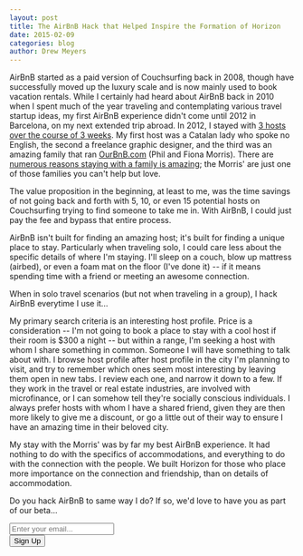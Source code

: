 ```yaml
---
layout: post
title: The AirBnB Hack that Helped Inspire the Formation of Horizon
date: 2015-02-09
categories: blog
author: Drew Meyers
---
```

AirBnB started as a paid version of Couchsurfing back in 2008, though have successfully moved up the luxury scale and is now mainly used to book vacation rentals. While I certainly had heard about AirBnB back in 2010 when I spent much of the year traveling and contemplating various travel startup ideas, my first AirBnB experience didn't come until 2012 in Barcelona, on my next extended trip abroad. In 2012, I stayed with [3 hosts over the course of 3 weeks](http://www.drewmeyersinsights.com/2012/08/09/a-few-airbnb-thoughts-after-my-first-three-bookings/). My first host was a Catalan lady who spoke no English, the second a freelance graphic designer, and the third was an amazing family that ran [OurBnB.com](http://www.ourbnb.com) (Phil and Fiona Morris). There are [numerous reasons staying with a family is amazing](http://www.drewmeyersinsights.com/2012/08/16/why-i-recommend-staying-with-families-from-airbnb/); the Morris' are just one of those families you can't help but love.

The value proposition in the beginning, at least to me, was the time savings of not going back and forth with 5, 10, or even 15 potential hosts on Couchsurfing trying to find someone to take me in. With AirBnB, I could just pay the fee and bypass that entire process.

AirBnB isn't built for finding an amazing host; it's built for finding a unique place to stay. Particularly when traveling solo, I could care less about the specific details of where I'm staying. I'll sleep on a couch, blow up mattress (airbed), or even a foam mat on the floor (I've done it) -- if it means spending time with a friend or meeting an awesome connection.

When in solo travel scenarios (but not when traveling in a group), I hack AirBnB everytime I use it...

My primary search criteria is an interesting host profile. Price is a consideration -- I'm not going to book a place to stay with a cool host if their room is $300 a night -- but within a range, I'm seeking a host with whom I share something in common. Someone I will have something to talk about with. I browse host profile after host profile in the city I'm planning to visit, and try to remember which ones seem most interesting by leaving them open in new tabs. I review each one, and narrow it down to a few. If they work in the travel or real estate industries, are involved with microfinance, or I can somehow tell they're socially conscious individuals. I always prefer hosts with whom I have a shared friend, given they are then more likely to give me a discount, or go a little out of their way to ensure I have an amazing time in their beloved city. 

My stay with the Morris' was by far my best AirBnB experience. It had nothing to do with the specifics of accommodations, and everything to do with the connection with the people. We built Horizon for those who place more importance on the connection and friendship, than on details of accommodation.

Do you hack AirBnB to same way I do? If so, we'd love to have you as part of our beta...

<!-- Begin MailChimp Signup Form -->
<div id="mc_embed_signup">
<form action="http://willmoyer.us2.list-manage.com/subscribe/post?u=69a898a29bc2e6a0ae2a83cd9&amp;id=835d9a226b" method="post" id="mc-embedded-subscribe-form" name="mc-embedded-subscribe-form" class="validate" target="_blank" novalidate>
  
<div class="mc-field-group">
  <div class="grid grid--tight">
    <div class="grid__item one-whole desk-two-thirds">
      <input type="email" value="" name="EMAIL" class="required email input-text margin-b" id="mce-EMAIL" placeholder="Enter your email...">
    </div>
    <div class="grid__item one-whole desk-one-third">
      <input type="submit" value="Sign Up" name="subscribe" id="mc-embedded-subscribe" class="button btn btn--full margin-b">
      <input type="hidden" name="FILTER" id="FILTER" value="BlogPost" />
    </div>
  </div><!-- end grid -->
</div>
<div id="mce-responses" class="clear">
 <div class="response" id="mce-error-response" style="display:none"></div>
 <div class="response" id="mce-success-response" style="display:none"></div>
</div>    <!-- real people should not fill this in and expect good things - do not remove this or risk form bot signups-->
 <div style="position: absolute; left: -5000px;"><input type="text" name="b_69a898a29bc2e6a0ae2a83cd9_835d9a226b" tabindex="-1" value=""></div>
    
</form>
</div>
  
 <!--End mc_embed_signup--> 

